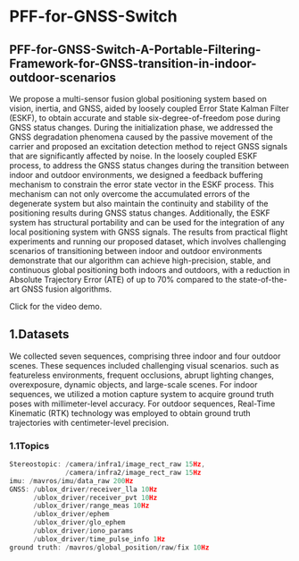 # PFF-for-GNSS-Switch
## PFF-for-GNSS-Switch-A-Portable-Filtering-Framework-for-GNSS-transition-in-indoor-outdoor-scenarios
We propose a multi-sensor fusion global positioning system based on vision, inertia, and GNSS, aided by loosely coupled Error State Kalman Filter (ESKF), to obtain accurate and stable six-degree-of-freedom pose during GNSS status changes. During the initialization phase, we addressed the GNSS degradation phenomena caused by the passive movement of the carrier and proposed an excitation detection method to reject GNSS signals that are significantly affected by noise. In the loosely coupled ESKF process, to address the GNSS status changes during the transition between indoor and outdoor environments, we designed a feedback buffering mechanism to constrain the error state vector in the ESKF process. This mechanism can not only overcome the accumulated errors of the degenerate system but also maintain the continuity and stability of the positioning results during GNSS status changes. Additionally, the ESKF system has structural portability and can be used for the integration of any local positioning system with GNSS signals. The results from practical flight experiments and running our proposed dataset, which involves challenging scenarios of transitioning between indoor and outdoor environments demonstrate that our algorithm can achieve high-precision, stable, and continuous global positioning both indoors and outdoors, with a reduction in Absolute Trajectory Error (ATE) of up to 70\% compared to the state-of-the-art GNSS fusion algorithms.

Click for the video demo.

## 1.Datasets
We collected seven sequences, comprising three indoor and four outdoor scenes. These sequences included challenging visual scenarios. such as featureless environments, frequent occlusions, abrupt lighting changes, overexposure, dynamic objects, and large-scale scenes. For indoor sequences, we utilized a motion capture system to acquire ground truth poses with millimeter-level accuracy. For outdoor sequences, Real-Time Kinematic (RTK) technology was employed to obtain ground truth trajectories with centimeter-level precision.
### 1.1Topics
```cpp
Stereostopic: /camera/infra1/image_rect_raw 15Hz,
              /camera/infra2/image_rect_raw 15Hz
imu: /mavros/imu/data_raw 200Hz
GNSS: /ublox_driver/receiver_lla 10Hz
      /ublox_driver/receiver_pvt 10Hz
      /ublox_driver/range_meas 10Hz
      /ublox_driver/ephem
      /ublox_driver/glo_ephem
      /ublox_driver/iono_params
      /ublox_driver/time_pulse_info 1Hz
ground truth: /mavros/global_position/raw/fix 10Hz
```
